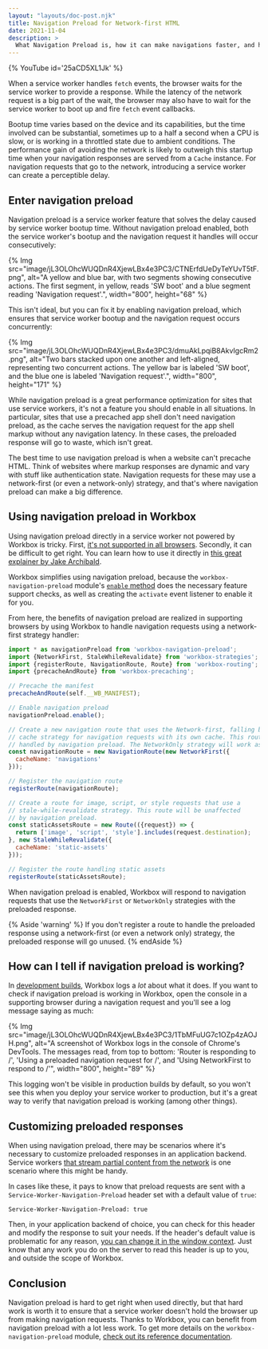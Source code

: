```yaml
---
layout: "layouts/doc-post.njk"
title: Navigation Preload for Network-first HTML
date: 2021-11-04
description: >
  What Navigation Preload is, how it can make navigations faster, and how to use it in Workbox.
---
```


{% YouTube id='25aCD5XL1Jk' %}

When a service worker handles `fetch` events, the browser waits for the service worker to provide a response. While the latency of the network request is a big part of the wait, the browser may also have to wait for the service worker to boot up and fire `fetch` event callbacks.

Bootup time varies based on the device and its capabilities, but the time involved can be substantial, sometimes up to a half a second when a CPU is slow, or is working in a throttled state due to ambient conditions. The performance gain of avoiding the network is likely to outweigh this startup time when your navigation responses are served from a `Cache` instance. For navigation requests that go to the network, introducing a service worker can create a perceptible delay.

## Enter navigation preload

Navigation preload is a service worker feature that solves the delay caused by service worker bootup time. Without navigation preload enabled, both the service worker's bootup and the navigation request it handles will occur consecutively:

{% Img src="image/jL3OLOhcWUQDnR4XjewLBx4e3PC3/CTNErfdUeDyTeYUvT5tF.png", alt="A yellow and blue bar, with two segments showing consecutive actions. The first segment, in yellow, reads 'SW boot' and a blue segment reading 'Navigation request'.", width="800", height="68" %}

This isn't ideal, but you can fix it by enabling navigation preload, which ensures that service worker bootup and the navigation request occurs concurrently:

{% Img src="image/jL3OLOhcWUQDnR4XjewLBx4e3PC3/dmuAkLpqiB8AkvIgcRm2.png", alt="Two bars stacked upon one another and left-aligned, representing two concurrent actions. The yellow bar is labeled 'SW boot', and the blue one is labeled 'Navigation request'.", width="800", height="171" %}

While navigation preload is a great performance optimization for sites that use service workers, it's not a feature you should enable in all situations. In particular, sites that use a precached app shell don't need navigation preload, as the cache serves the navigation request for the app shell markup without any navigation latency. In these cases, the preloaded response will go to waste, which isn't great.

The best time to use navigation preload is when a website can't precache HTML. Think of websites where markup responses are dynamic and vary with stuff like authentication state. Navigation requests for these may use a network-first (or even a network-only) strategy, and that's where navigation preload can make a big difference.

## Using navigation preload in Workbox

Using navigation preload directly in a service worker not powered by Workbox is tricky. First, [it's not supported in all browsers](https://caniuse.com/mdn-api_navigationpreloadmanager). Secondly, it can be difficult to get right. You can learn how to use it directly in [this great explainer by Jake Archibald](https://developers.google.com/web/updates/2017/02/navigation-preload).

Workbox simplifies using navigation preload, because the `workbox-navigation-preload` module's [`enable` method](/docs/workbox/reference/workbox-navigation-preload/#method-enable) does the necessary feature support checks, as well as creating the `activate` event listener to enable it for you.

From here, the benefits of navigation preload are realized in supporting browsers by using Workbox to handle navigation requests using a network-first strategy handler:

```js
import * as navigationPreload from 'workbox-navigation-preload';
import {NetworkFirst, StaleWhileRevalidate} from 'workbox-strategies';
import {registerRoute, NavigationRoute, Route} from 'workbox-routing';
import {precacheAndRoute} from 'workbox-precaching';

// Precache the manifest
precacheAndRoute(self.__WB_MANIFEST);

// Enable navigation preload
navigationPreload.enable();

// Create a new navigation route that uses the Network-first, falling back to
// cache strategy for navigation requests with its own cache. This route will be
// handled by navigation preload. The NetworkOnly strategy will work as well.
const navigationRoute = new NavigationRoute(new NetworkFirst({
  cacheName: 'navigations'
}));

// Register the navigation route
registerRoute(navigationRoute);

// Create a route for image, script, or style requests that use a
// stale-while-revalidate strategy. This route will be unaffected
// by navigation preload.
const staticAssetsRoute = new Route(({request}) => {
  return ['image', 'script', 'style'].includes(request.destination);
}, new StaleWhileRevalidate({
  cacheName: 'static-assets'
}));

// Register the route handling static assets
registerRoute(staticAssetsRoute);
```

When navigation preload is enabled, Workbox will respond to navigation requests that use the `NetworkFirst` or `NetworkOnly` strategies with the preloaded response.

{% Aside 'warning' %}
If you don't register a route to handle the preloaded response using a network-first (or even a network only) strategy, the preloaded response will go unused.
{% endAside %}

## How can I tell if navigation preload is working?

In [development builds](/docs/workbox/troubleshooting-and-logging/), Workbox logs a _lot_ about what it does. If you want to check if navigation preload is working in Workbox, open the console in a supporting browser during a navigation request and you'll see a log message saying as much:

{% Img src="image/jL3OLOhcWUQDnR4XjewLBx4e3PC3/1TbMFuUG7c1OZp4zAOJH.png", alt="A screenshot of Workbox logs in the console of Chrome's DevTools. The messages read, from top to bottom: 'Router is responding to /', 'Using a preloaded navigation request for /', and 'Using NetworkFirst to respond to /'", width="800", height="89" %}

This logging won't be visible in production builds by default, so you won't see this when you deploy your service worker to production, but it's a great way to verify that navigation preload is working (among other things).

## Customizing preloaded responses

When using navigation preload, there may be scenarios where it's necessary to customize preloaded responses in an application backend. Service workers [that stream partial content from the network](https://alistapart.com/article/now-thats-what-i-call-service-worker/#section6) is one scenario where this might be handy.

In cases like these, it pays to know that preload requests are sent with a `Service-Worker-Navigation-Preload` header set with a default value of `true`:

```http
Service-Worker-Navigation-Preload: true
```

Then, in your application backend of choice, you can check for this header and modify the response to suit your needs. If the header's default value is problematic for any reason, [you can change it in the window context](https://developers.google.com/web/updates/2017/02/navigation-preload#changing_the_header). Just know that any work you do on the server to read this header is up to you, and outside the scope of Workbox.

## Conclusion

Navigation preload is hard to get right when used directly, but that hard work is worth it to ensure that a service worker doesn't hold the browser up from making navigation requests. Thanks to Workbox, you can benefit from navigation preload with a lot less work. To get more details on the `workbox-navigation-preload` module, [check out its reference documentation](/docs/workbox/reference/workbox-navigation-preload/).

